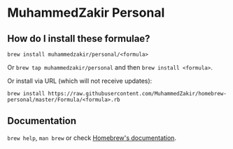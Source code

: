 # MuhammedZakir Personal

## How do I install these formulae?
`brew install muhammedzakir/personal/<formula>`

Or `brew tap muhammedzakir/personal` and then `brew install <formula>`.

Or install via URL (which will not receive updates):

```
brew install https://raw.githubusercontent.com/MuhammedZakir/homebrew-personal/master/Formula/<formula>.rb
```

## Documentation
`brew help`, `man brew` or check [Homebrew's documentation](https://docs.brew.sh).
